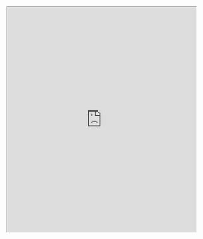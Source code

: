 <iframe src="https://github.com/Ahmed-Zahran-AZ/Digital-Design-Workshop-IEEEASUSB/blob/main/Assignments/Assignment%2001/Assignment%2001.pdf" width="100%" height="600px"></iframe>
